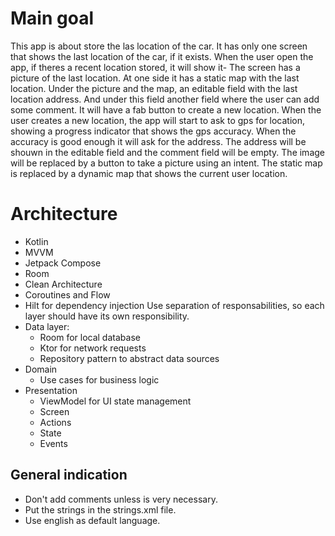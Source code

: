 # Main goal
This app is about store the las location of the car. It has only one screen that shows the last location of the car, if it exists.
When the user open the app, if theres a recent location stored, it will show it-
The screen has a picture of the last location. At one side it has a static map with the last location.
Under the picture and the map, an editable field with the last location address.
And under this field another field where the user can add some comment.
It will have a fab button to create a new location. 
When the user creates a new location, the app will start to ask to gps for location, showing a progress indicator 
that shows the gps accuracy. When the accuracy is good enough it will ask for the address.
The address will be shouwn in the editable field and the comment field will be empty.
The image will be replaced by a button to take a picture using an intent.
The static map is replaced by a dynamic map that shows the current user location.

# Architecture 
- Kotlin
- MVVM
- Jetpack Compose
- Room
- Clean Architecture
- Coroutines and Flow
- Hilt for dependency injection
Use separation of responsabilities, so each layer should have its own responsibility.
- Data layer: 
  - Room for local database
  - Ktor for network requests
  - Repository pattern to abstract data sources
- Domain
  - Use cases for business logic
- Presentation
  - ViewModel for UI state management
  - Screen 
  - Actions
  - State
  - Events
    
## General indication 
- Don't add comments unless is very necessary.
- Put the strings in the strings.xml file.
- Use english as default language.
